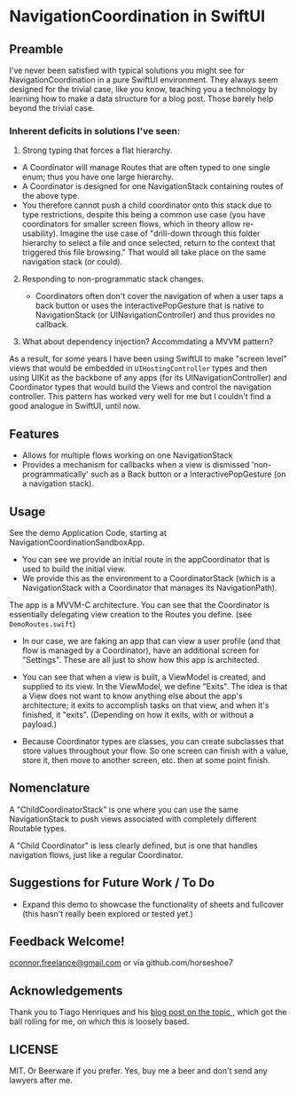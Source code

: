 #  NavigationCoordination in SwiftUI

## Preamble

I've never been satisfied with typical solutions you might see for NavigationCoordination in a pure SwiftUI environment.  They always seem designed for the trivial case, like you know, teaching you a technology by learning how to make a data structure for a blog post.  Those barely help beyond the trivial case.

### Inherent deficits in solutions I've seen:

1. Strong typing that forces a flat hierarchy.
- A Coordinator will manage Routes that are often typed to one single enum; thus you have one large hierarchy.
- A Coordinator is designed for one NavigationStack containing routes of the above type.
- You therefore cannot push a child coordinator onto this stack due to type restrictions, despite this being a common use case (you have coordinators for smaller screen flows, which in theory allow re-usability).  Imagine the use case of "drill-down through this folder hierarchy to select a file and once selected, return to the context that triggered this file browsing."  That would all take place on the same navigation stack (or could).

2. Responding to non-programmatic stack changes.
    - Coordinators often don't cover the navigation of when a user taps a back button or uses the interactivePopGesture that is native to NavigationStack (or UINavigationController) and thus provides no callback.

3. What about dependency injection? Accommdating a MVVM pattern?

As a result, for some years I have been using SwiftUI to make "screen level" views that would be embedded in `UIHostingController` types and then using UIKit as the backbone of any apps (for its UINavigationController) and Coordinator types that would build the Views and control the navigation controller.  This pattern has worked very well for me but I couldn't find a good analogue in SwiftUI, until now.


## Features

- Allows for multiple flows working on one NavigationStack
- Provides a mechanism for callbacks when a view is dismissed 'non-programmatically' such as a Back button or a InteractivePopGesture (on a navigation stack).

## Usage

See the demo Application Code, starting at NavigationCoordinationSandboxApp.

- You can see we provide an initial route in the appCoordinator that is used to build the initial view.
- We provide this as the environment to a CoordinatorStack (which is a NavigationStack with a Coordinator that manages its NavigationPath).

The app is a MVVM-C architecture.  You can see that the Coordinator is essentially delegating view creation to the Routes you define.  (see `DemoRoutes.swift`)

- In our case, we are faking an app that can view a user profile (and that flow is managed by a Coordinator), have an additional screen for "Settings".  These are all just to show how this app is architected.

- You can see that when a view is built, a ViewModel is created, and supplied to its view.  In the ViewModel, we define "Exits".  The idea is that a View does not want to know anything else about the app's architecture; it exits to accomplish tasks on that view, and when it's finished, it "exits".  (Depending on how it exits, with or without a payload.)

- Because Coordinator types are classes, you can create subclasses that store values throughout your flow.  So one screen can finish with a value, store it, then move to another screen, etc. then at some point finish.

   


## Nomenclature

A "ChildCoordinatorStack" is one where you can use the same NavigationStack to push views associated with completely different Routable types.

A "Child Coordinator" is less clearly defined, but is one that handles navigation flows, just like a regular Coordinator. 


## Suggestions for Future Work / To Do

- Expand this demo to showcase the functionality of sheets and fullcover (this hasn't really been explored or tested yet.)


## Feedback Welcome!

oconnor.freelance@gmail.com or via github.com/horseshoe7

## Acknowledgements

Thank you to Tiago Henriques and his [blog post on the topic ](https://www.tiagohenriques.dev/blog/swiftui-refactor-navigation-layer-using-coordinator-pattern?utm_source=substack&utm_medium=email), which got the ball rolling for me, on which this is loosely based.

## LICENSE

MIT.  Or Beerware if you prefer.  Yes, buy me a beer and don't send any lawyers after me.


